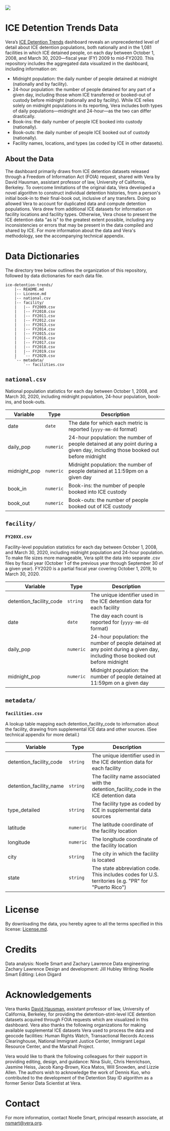 ![](https://www.vera.org/dist/img/logo_full.svg)

# ICE Detention Trends Data
Vera’s [ICE Detention Trends](http://vera.org/ice-detention-trends) dashboard reveals an unprecedented level of detail about ICE detention populations, both nationally and in the 1,081 facilities in which ICE detained people, on each day between October 1, 2008, and March 30, 2020—fiscal year (FY) 2009 to mid-FY2020.
This repository
includes the aggregated data visualized in the dashboard, including information
on:

- Midnight population: the daily number of people detained at midnight
(nationally and by facility).
- 24-hour population: the number of people detained for any part of a given day,
including those whom ICE transferred or booked-out of custody before midnight
(nationally and by facility). While ICE relies solely on midnight populations in
its reporting, Vera includes both types of daily populations—midnight and
24-hour—as the two can differ drastically.
- Book-ins: the daily number of people ICE booked into custody (nationally).
- Book-outs: the daily number of people ICE booked out of custody (nationally).
- Facility names, locations, and types (as coded by ICE in other datasets).

## About the Data
The dashboard primarily draws from ICE detention datasets released through a
Freedom of Information Act (FOIA) request, shared with Vera by David Hausman,
assistant professor of law, University of California, Berkeley. To overcome
limitations of the original data, Vera developed a novel algorithm to construct
individual detention histories, from a person's initial book-in to their
final-book out, inclusive of any transfers. Doing so allowed Vera to account for
duplicated data and compute detention populations. Vera drew from additional ICE
datasets for information on facility locations and facility types. Otherwise,
Vera chose to present the ICE detention data "as is" to the greatest extent
possible, including any inconsistencies or errors that may be present in the
data compiled and shared by ICE. For more information about the data and Vera's
methodology, see the accompanying technical appendix<!-- TODO: Link here -->.


# Data Dictionaries
The directory tree below outlines the organization of this repository, followed
by data dictionaries for each data file.

```
ice-detention-trends/
    |-- README.md
    |-- License.md
    |-- national.csv
    |-- facility/
    |   |-- FY2009.csv
    |   |-- FY2010.csv
    |   |-- FY2011.csv
    |   |-- FY2012.csv
    |   |-- FY2013.csv
    |   |-- FY2014.csv
    |   |-- FY2015.csv
    |   |-- FY2016.csv
    |   |-- FY2017.csv
    |   |-- FY2018.csv
    |   |-- FY2019.csv
    |   `-- FY2020.csv
    `-- metadata/
        `-- facilities.csv
```

## `national.csv`
National population statistics for each day between October 1, 2008, and March 30,
2020, including midnight population, 24-hour population, book-ins, and
book-outs.

| Variable     | Type      | Description                                                                                                                   |
| ------------ | --------- | ----------------------------------------------------------------------------------------------------------------------------- |
| date         | `date`    | The date for which each metric is reported (`yyyy-mm-dd` format)                                                              |
| daily_pop    | `numeric` | 24-hour population: the number of people detained at any point during a given day, including those booked out before midnight |
| midnight_pop | `numeric` | Midnight population: the number of people detained at 11:59pm on a given day                                                  |
| book_in      | `numeric` | Book-ins: the number of people booked into ICE custody                                                                        |
| book_out     | `numeric` | Book-outs: the number of people booked out of ICE custody                                                                     |


## `facility/`
### `FY20XX.csv`
Facility-level population statistics for each day between October 1, 2008, and March
30, 2020, including midnight population and 24-hour population.  To make file
sizes more manageable, Vera split the data into separate .csv files by fiscal
year (October 1 of the previous year through September 30 of a given year).
FY2020 is a partial fiscal year covering October 1, 2019, to March 30, 2020.

| Variable                | Type      | Description                                                                                                                   |
| ----------------------- | --------- | ----------------------------------------------------------------------------------------------------------------------------- |
| detention_facility_code | `string`  | The unique identifier used in the ICE detention data for each facility                                                        |
| date                    | `date`    | The day each count is reported for (`yyyy-mm-dd` format)                                                                      |
| daily_pop               | `numeric` | 24-hour population: the number of people detained at any point during a given day, including those booked out before midnight |
| midnight_pop            | `numeric` | Midnight population: the number of people detained at 11:59pm on a given day                                                  |

## `metadata/`
### `facilities.csv`
A lookup table mapping each detention_facility_code to information about the
facility, drawing from supplemental ICE data and other sources. (See technical
appendix for more detail.)

| Variable                | Type      | Description                                                                                        |
| ----------------------- | --------- | -------------------------------------------------------------------------------------------------- |
| detention_facility_code | `string`  | The unique identifier used in the ICE detention data for each facility                             |
| detention_facility_name | `string`  | The facility name associated with the detention_facility_code in the ICE detention data            |
| type_detailed           | `string`  | The facility type as coded by ICE in supplemental data sources                                     |
| latitude                | `numeric` | The latitude coordinate of the facility location                                                   |
| longitude               | `numeric` | The longitude coordinate of the facility location                                                  |
| city                    | `string`  | The city in which the facility is located                                                          |
| state                   | `string`  | The state abbreviation code. This includes codes for U.S. territories (e.g. "PR" for "Puerto Rico") |

# License
By downloading the data, you hereby agree to all the terms specified in this
license: [License.md](License.md).

# Credits
Data analysis: Noelle Smart and Zachary Lawrence
Data engineering: Zachary Lawrence
Design and development: Jill Hubley
Writing: Noelle Smart
Editing: Léon Digard

# Acknowledgements
Vera thanks [David Hausman](https://www.david-hausman.com/), assistant professor
of law, University of California, Berkeley, for providing the
detention-stint-level ICE detention datasets acquired through FOIA requests
which are visualized in this dashboard. Vera also thanks the following
organizations for making available supplemental ICE datasets Vera used to
process the data and geocode facilities: Human Rights Watch, Transactional
Records Access Clearinghouse, National Immigrant Justice Center, Immigrant Legal
Resource Center, and the Marshall Project.

Vera would like to thank the following colleagues for their support in providing
editing, design, and guidance: Nina Siulc, Chris Henrichson, Jasmine Heiss,
Jacob Kang-Brown, Kica Matos, Will Snowden, and Lizzie Allen. The authors wish
to acknowledge the work of Dennis Kuo, who contributed to the development of the
Detention Stay ID algorithm as a former Senior Data Scientist at Vera.

# Contact
For more information, contact Noelle Smart, principal research associate, at
nsmart@vera.org.
